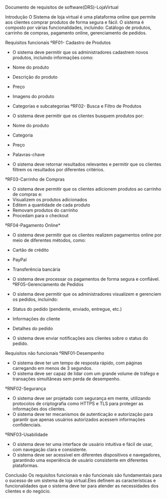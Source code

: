 Documento de requisitos de software(DRS)-LojaVirtual

Introdução
O Sistema de loja virtual é uma plataforma online que permite aos clientes 
comprar produtos de forma segura e fácil. O sistema é composto por várias funcionalidades,
incluindo: Catálogo de produtos, carrinho de compras, pagamento online, gerenciamento de pedidos.

Requisitos funcionais 
ºRF01- Cadastro de Produtos

- O sistema deve permitir que os administradores cadastrem novos produtos, incluindo informações como:
- Nome do produto
- Descrição do produto
- Preço
- Imagens do produto
- Categorias e subcategorias
ºRF02-  Busca e Filtro de Produtos

- O sistema deve permitir que os clientes busquem produtos por:
- Nome do produto
- Categoria
- Preço
- Palavras-chave
- O sistema deve retornar resultados relevantes e permitir que os clientes filtrem os resultados por diferentes critérios.

ºRF03-Carrinho de Compras

- O sistema deve permitir que os clientes adicionem produtos ao carrinho de compras e:
- Visualizem os produtos adicionados
- Editem a quantidade de cada produto
- Removam produtos do carrinho
- Procedam para o checkout

ºRF04-Pagamento Online*

- O sistema deve permitir que os clientes realizem pagamentos online por meio de diferentes métodos, como:
- Cartão de crédito
- PayPal
- Transferência bancária
- O sistema deve processar os pagamentos de forma segura e confiável.
ºRF05-Gerenciamento de Pedidos

- O sistema deve permitir que os administradores visualizem e gerenciem os pedidos, incluindo:
- Status do pedido (pendente, enviado, entregue, etc.)
- Informações do cliente
- Detalhes do pedido
- O sistema deve enviar notificações aos clientes sobre o status do pedido.

Requisitos não funcionais
ºRNF01-Desempenho

- O sistema deve ter um tempo de resposta rápido, com páginas carregando em menos de 3 segundos.
- O sistema deve ser capaz de lidar com um grande volume de tráfego e transações simultâneas sem perda de desempenho.

ºRNF02-Segurança

- O sistema deve ser projetado com segurança em mente, utilizando protocolos de criptografia como HTTPS e TLS para proteger as informações dos clientes.
- O sistema deve ter mecanismos de autenticação e autorização para garantir que apenas usuários autorizados acessem informações confidenciais.

ºRNF03-Usabilidade

- O sistema deve ter uma interface de usuário intuitiva e fácil de usar, com navegação clara e consistente.
- O sistema deve ser acessível em diferentes dispositivos e navegadores, garantindo uma experiência de usuário consistente em diferentes plataformas.

Conclusão
Os requisitos funcionais e não funcionais são fundamentais para o sucesso de um sistema
de loja virtual.Eles definem as características e funcionalidades que o sistema deve ter
para atender as necessidades dos clientes e do negócio.